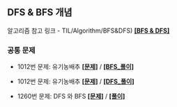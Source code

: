 ## DFS & BFS 개념

알고리즘 참고 링크 - TIL/Algorithm/BFS&DFS) **[[BFS & DFS]](https://github.com/GGamangCoder/TIL/blob/main/Algorithm/BFS%26DFS.md)**  


### 공통 문제  

* 1012번 문제: 유기농배추  **[[문제]](https://www.acmicpc.net/problem/1012)** / **[[BFS_풀이]](1012(BFS).py)**
* 1012번 문제: 유기농배추  **[[문제]](https://www.acmicpc.net/problem/1012)** / **[[DFS_풀이]](1012(DFS).py)**

* 1260번 문제: DFS 와 BFS **[[문제]](https://www.acmicpc.net/problem/1260)** / **[[풀이]](1260.py)**  
